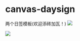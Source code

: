 # canvas-daysign
两个日签模板(欢迎添砖加瓦！)
![](https://ws3.sinaimg.cn/large/005BYqpgly1fxyh8f3l8ij311y0gf7bv.jpg)

![](https://ws3.sinaimg.cn/large/005BYqpggy1fy2nvxk6gmj311q0j2dhe.jpg)



